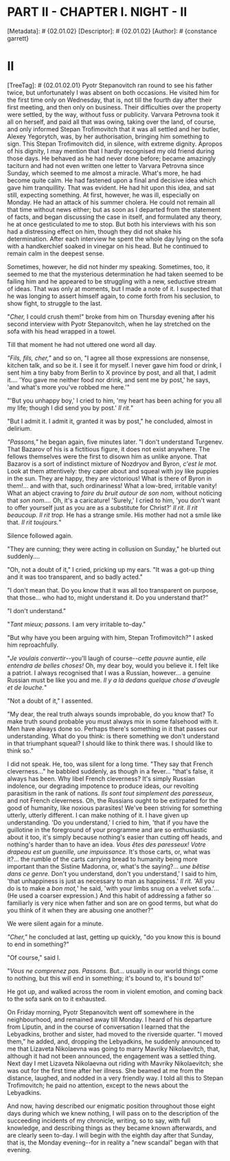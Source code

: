 # PART II - CHAPTER I. NIGHT - II
[Metadata]: # {02.01.02}
[Descriptor]: # {02.01.02}
[Author]: # {constance garrett}
# II
[TreeTag]: # {02.01.02.01}
Pyotr Stepanovitch ran round to see his father twice, but unfortunately I was
absent on both occasions. He visited him for the first time only on Wednesday,
that is, not till the fourth day after their first meeting, and then only on
business. Their difficulties over the property were settled, by the way,
without fuss or publicity. Varvara Petrovna took it all on herself, and paid
all that was owing, taking over the land, of course, and only informed Stepan
Trofimovitch that it was all settled and her butler, Alexey Yegorytch, was, by
her authorisation, bringing him something to sign. This Stepan Trofimovitch
did, in silence, with extreme dignity. Apropos of his dignity, I may mention
that I hardly recognised my old friend during those days. He behaved as he had
never done before; became amazingly taciturn and had not even written one
letter to Varvara Petrovna since Sunday, which seemed to me almost a miracle.
What's more, he had become quite calm. He had fastened upon a final and
decisive idea which gave him tranquillity. That was evident. He had hit upon
this idea, and sat still, expecting something. At first, however, he was ill,
especially on Monday. He had an attack of his summer cholera. He could not
remain all that time without news either; but as soon as I departed from the
statement of facts, and began discussing the case in itself, and formulated any
theory, he at once gesticulated to me to stop. But both his interviews with his
son had a distressing effect on him, though they did not shake his
determination. After each interview he spent the whole day lying on the sofa
with a handkerchief soaked in vinegar on his head. But he continued to remain
calm in the deepest sense.

Sometimes, however, he did not hinder my speaking. Sometimes, too, it seemed to
me that the mysterious determination he had taken seemed to be failing him and
he appeared to be struggling with a new, seductive stream of ideas. That was
only at moments, but I made a note of it. I suspected that he was longing to
assert himself again, to come forth from his seclusion, to show fight, to
struggle to the last.

"_Cher,_ I could crush them!" broke from him on Thursday evening after his
second interview with Pyotr Stepanovitch, when he lay stretched on the sofa
with his head wrapped in a towel.

Till that moment he had not uttered one word all day.

_"Fils, fils, cher,"_ and so on, "I agree all those expressions are nonsense,
kitchen talk, and so be it. I see it for myself. I never gave him food or
drink, I sent him a tiny baby from Berlin to X province by post, and all that,
I admit it.... 'You gave me neither food nor drink, and sent me by post,' he
says, 'and what's more you've robbed me here.'"


"'But you unhappy boy,' I cried to him, 'my heart has been aching for you all
my life; though I did send you by post.' _Il rit._"

"But I admit it. I admit it, granted it was by post," he concluded, almost in
delirium.

_"Passons,"_ he began again, five minutes later. "I don't understand Turgenev.
That Bazarov of his is a fictitious figure, it does not exist anywhere. The
fellows themselves were the first to disown him as unlike anyone. That Bazarov
is a sort of indistinct mixture of Nozdryov and Byron, _c'est le mot._ Look at
them attentively: they caper about and squeal with joy like puppies in the sun.
They are happy, they are victorious! What is there of Byron in them!... and
with that, such ordinariness! What a low-bred, irritable vanity! What an abject
craving to _faire du bruit autour de son nom,_ without noticing that _son
nom...._ Oh, it's a caricature! 'Surely,' I cried to him, 'you don't want to
offer yourself just as you are as a substitute for Christ?' _Il rit. Il rit
beaucoup. Il rit trop._ He has a strange smile. His mother had not a smile like
that. _Il rit toujours._"

Silence followed again.

"They are cunning; they were acting in collusion on Sunday," he blurted out
suddenly....

"Oh, not a doubt of it," I cried, pricking up my ears. "It was a got-up thing
and it was too transparent, and so badly acted."

"I don't mean that. Do you know that it was all too transparent on purpose,
that those... who had to, might understand it. Do you understand that?"

"I don't understand."

"_Tant mieux; passons._ I am very irritable to-day."

"But why have you been arguing with him, Stepan Trofimovitch?" I asked him
reproachfully.

"_Je voulais convertir_--you'll laugh of course--_cette pauvre_ auntie, _elle
entendra de belles choses!_ Oh, my dear boy, would you believe it. I felt like
a patriot. I always recognised that I was a Russian, however... a genuine
Russian must be like you and me. _Il y a là dedans quelque chose d'aveugle et
de louche._"

"Not a doubt of it," I assented.

"My dear, the real truth always sounds improbable, do you know that? To make
truth sound probable you must always mix in some falsehood with it. Men have
always done so. Perhaps there's something in it that passes our understanding.
What do you think: is there something we don't understand in that triumphant
squeal? I should like to think there was. I should like to think so."

I did not speak. He, too, was silent for a long time. "They say that French
cleverness..." he babbled suddenly, as though in a fever... "that's false, it
always has been. Why libel French cleverness? It's simply Russian indolence,
our degrading impotence to produce ideas, our revolting parasitism in the rank
of nations. _Ils sont tout simplement des paresseux,_ and not French
cleverness. Oh, the Russians ought to be extirpated for the good of humanity,
like noxious parasites! We've been striving for something utterly, utterly
different. I can make nothing of it. I have given up understanding. 'Do you
understand,' I cried to him, 'that if you have the guillotine in the foreground
of your programme and are so enthusiastic about it too, it's simply because
nothing's easier than cutting off heads, and nothing's harder than to have an
idea. _Vous êtes des paresseux! Votre drapeau est un guenille, une
impuissance._ It's those carts, or, what was it?... the rumble of the carts
carrying bread to humanity being more important than the Sistine Madonna, or,
what's the saying?... _une bêtise dans ce genre._ Don't you understand, don't
you understand,' I said to him, 'that unhappiness is just as necessary to man
as happiness.' _Il rit._ 'All you do is to make a _bon mot,_' he said, 'with
your limbs snug on a velvet sofa.'... (He used a coarser expression.) And this
habit of addressing a father so familiarly is very nice when father and son are
on good terms, but what do you think of it when they are abusing one another?"

We were silent again for a minute.

_"Cher,"_ he concluded at last, getting up quickly, "do you know this is bound
to end in something?"

"Of course," said I.

"_Vous ne comprenez pas. Passons._ But... usually in our world things come to
nothing, but this will end in something; it's bound to, it's bound to!"

He got up, and walked across the room in violent emotion, and coming back to
the sofa sank on to it exhausted.

On Friday morning, Pyotr Stepanovitch went off somewhere in the neighbourhood,
and remained away till Monday. I heard of his departure from Liputin, and in
the course of conversation I learned that the Lebyadkins, brother and sister,
had moved to the riverside quarter. "I moved them," he added, and, dropping the
Lebyadkins, he suddenly announced to me that Lizaveta Nikolaevna was going to
marry Mavriky Nikolaevitch, that, although it had not been announced, the
engagement was a settled thing. Next day I met Lizaveta Nikolaevna out riding
with Mavriky Nikolaevitch; she was out for the first time after her illness.
She beamed at me from the distance, laughed, and nodded in a very friendly way.
I told all this to Stepan Trofimovitch; he paid no attention, except to the
news about the Lebyadkins.

And now, having described our enigmatic position throughout those eight days
during which we knew nothing, I will pass on to the description of the
succeeding incidents of my chronicle, writing, so to say, with full knowledge,
and describing things as they became known afterwards, and are clearly seen
to-day. I will begin with the eighth day after that Sunday, that is, the Monday
evening--for in reality a "new scandal" began with that evening.

